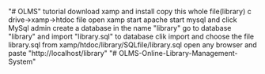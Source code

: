 "# OLMS" 
tutorial
download xamp and install 
copy this whole file(library) c drive->xamp->htdoc file 
open xamp
start apache
start mysql and click MySql admin
create a database in the name "library"
go to database "library" and import "library.sql" to database
      clik import and choose the file library.sql from xamp/htdoc/library/SQLfile/library.sql
open any browser and paste "http://localhost/library" 
"# OLMS-Online-Library-Management-System" 

